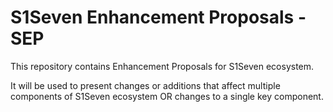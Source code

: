 # S1Seven Enhancement Proposals - SEP

This repository contains Enhancement Proposals for S1Seven ecosystem.

It will be used to present changes or additions that affect multiple components of S1Seven ecosystem OR changes to a single key component.
